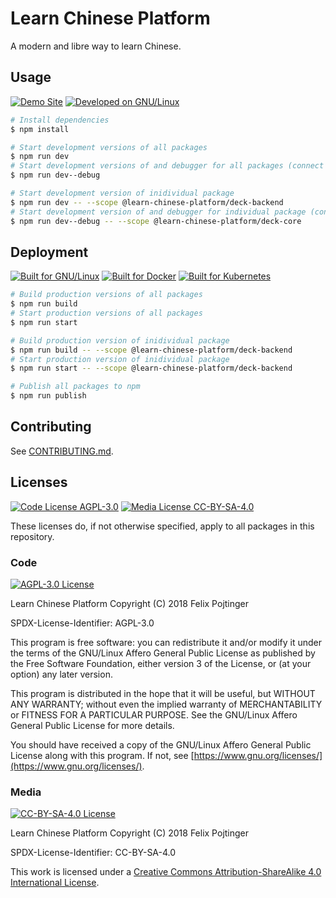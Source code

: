 # Learn Chinese Platform

A modern and libre way to learn Chinese.

## Usage

[![Demo Site](https://img.shields.io/badge/Demo-learn--chinese.tk-black.svg)](https://learn-chinese.tk)
[![Developed on GNU/Linux](https://img.shields.io/badge/developed%20on-GNU/Linux%20and%20BSD-D2AA30.svg?logo=linux)](https://getfedora.org/)

```bash
# Install dependencies
$ npm install
```

```bash
# Start development versions of all packages
$ npm run dev
# Start development versions of and debugger for all packages (connect by pressing F5 in VSCode)
$ npm run dev--debug
```

```bash
# Start development version of inidividual package
$ npm run dev -- --scope @learn-chinese-platform/deck-backend
# Start development version of and debugger for individual package (connect by pressing F5 in VSCode)
$ npm run dev--debug -- --scope @learn-chinese-platform/deck-core
```

## Deployment

[![Built for GNU/Linux](https://img.shields.io/badge/built%20for-GNU/Linux%20and%20BSD-D2AA30.svg?logo=linux)](https://getfedora.org/)
[![Built for Docker](https://img.shields.io/badge/built%20for-Docker-34A0EF.svg?logo=docker)](https://www.docker.com/)
[![Built for Kubernetes](https://img.shields.io/badge/built%20for-Kubernetes-326DE6.svg?logo=cloud)](https://kubernetes.io/)

```bash
# Build production versions of all packages
$ npm run build
# Start production versions of all packages
$ npm run start
```

```bash
# Build production version of inidividual package
$ npm run build -- --scope @learn-chinese-platform/deck-backend
# Start production version of inidividual package
$ npm run start -- --scope @learn-chinese-platform/deck-backend
```

```bash
# Publish all packages to npm
$ npm run publish
```

## Contributing

See [CONTRIBUTING.md](./CONTRIBUTING.md).

## Licenses

[![Code License AGPL-3.0](https://img.shields.io/badge/Code%20License-AGPL--3.0-brightgreen.svg)](https://www.gnu.org/licenses/agpl-3.0.en.html)
[![Media License CC-BY-SA-4.0](https://img.shields.io/badge/Media%20License-CC--BY--SA--4.0-brightgreen.svg)](https://creativecommons.org/licenses/by-sa/4.0/)

These licenses do, if not otherwise specified, apply to all packages in this repository.

### Code

[![AGPL-3.0 License](https://www.gnu.org/graphics/agplv3-155x51.png)](https://www.gnu.org/licenses/agpl.html)

Learn Chinese Platform
Copyright (C) 2018 Felix Pojtinger

SPDX-License-Identifier: AGPL-3.0

This program is free software: you can redistribute it and/or modify it under the terms of the GNU/Linux Affero General Public License as published by the Free Software Foundation, either version 3 of the License, or (at your option) any later version.

This program is distributed in the hope that it will be useful, but WITHOUT ANY WARRANTY; without even the implied warranty of MERCHANTABILITY or FITNESS FOR A PARTICULAR PURPOSE. See the GNU/Linux Affero General Public License for more details.

You should have received a copy of the GNU/Linux Affero General Public License along with this program. If not, see [https://www.gnu.org/licenses/](https://www.gnu.org/licenses/).

### Media

[![CC-BY-SA-4.0 License](https://licensebuttons.net/l/by-sa/4.0/88x31.png)](https://creativecommons.org/licenses/by-sa/4.0/)

Learn Chinese Platform
Copyright (C) 2018 Felix Pojtinger

SPDX-License-Identifier: CC-BY-SA-4.0

This work is licensed under a [Creative Commons Attribution-ShareAlike 4.0 International License](https://creativecommons.org/licenses/by-sa/4.0/).
